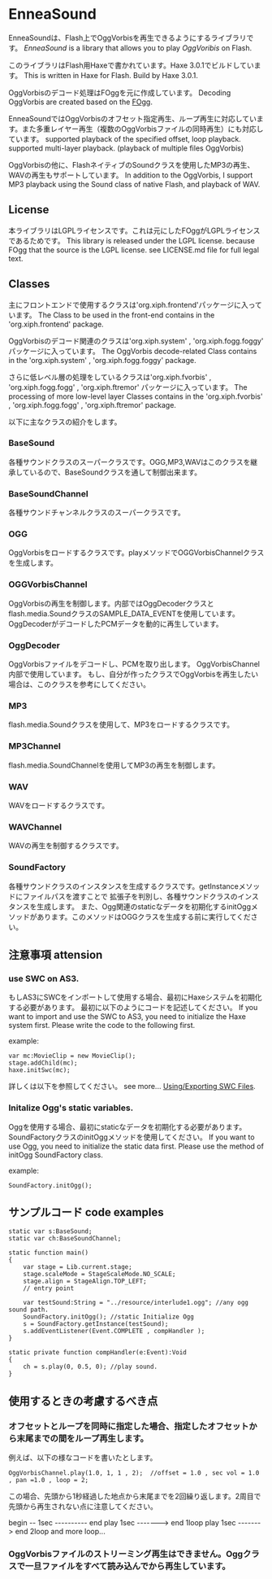 
# EnneaSound

EnneaSoundは、Flash上でOggVorbisを再生できるようにするライブラリです。
*EnneaSound* is a library that allows you to play *OggVoribis* on Flash.

このライブラリはFlash用Haxeで書かれています。Haxe 3.0.1でビルドしています。
This is written in Haxe for Flash. Build by Haxe 3.0.1.

OggVorbisのデコード処理はFOggを元に作成しています。
Decoding OggVorbis are created based on the [FOgg](https://launchpad.net/fogg).

EnneaSoundではOggVorbisのオフセット指定再生、ループ再生に対応しています。また多重レイヤー再生（複数のOggVorbisファイルの同時再生）にも対応しています。
supported playback of the specified offset, loop playback.
supported multi-layer playback.  (playback of multiple files OggVorbis)

OggVorbisの他に、FlashネイティブのSoundクラスを使用したMP3の再生、WAVの再生もサポートしています。
In addition to the OggVorbis, I support MP3 playback using the Sound class of native Flash, and playback of WAV.

## License

本ライブラリはLGPLライセンスです。これは元にしたFOggがLGPLライセンスであるためです。
This library is released under the LGPL license. because FOgg that the source is the LGPL license. 
see LICENSE.md file for full legal text.


## Classes

主にフロントエンドで使用するクラスは'org.xiph.frontend'パッケージに入っています。
The Class to be used in the front-end contains in the 'org.xiph.frontend' package.

OggVorbisのデコード関連のクラスは'org.xiph.system' , 'org.xiph.fogg.foggy' パッケージに入っています。
The OggVorbis decode-related Class contains in the 'org.xiph.system' , 'org.xiph.fogg.foggy' package.

さらに低レベル層の処理をしているクラスは'org.xiph.fvorbis' , 'org.xiph.fogg.fogg' , 'org.xiph.ftremor' パッケージに入っています。
The processing of more low-level layer Classes contains in the 'org.xiph.fvorbis' , 'org.xiph.fogg.fogg' , 'org.xiph.ftremor' package.

以下に主なクラスの紹介をします。

### BaseSound
各種サウンドクラスのスーパークラスです。OGG,MP3,WAVはこのクラスを継承しているので、BaseSoundクラスを通して制御出来ます。

### BaseSoundChannel
各種サウンドチャンネルクラスのスーパークラスです。

### OGG
OggVorbisをロードするクラスです。playメソッドでOGGVorbisChannelクラスを生成します。

### OGGVorbisChannel
OggVorbisの再生を制御します。内部ではOggDecoderクラスとflash.media.SoundクラスのSAMPLE_DATA_EVENTを使用しています。
OggDecoderがデコードしたPCMデータを動的に再生しています。

### OggDecoder
OggVorbisファイルをデコードし、PCMを取り出します。
OggVorbisChannel内部で使用しています。
もし、自分が作ったクラスでOggVorbisを再生したい場合は、このクラスを参考にしてください。

### MP3
flash.media.Soundクラスを使用して、MP3をロードするクラスです。

### MP3Channel
flash.media.SoundChannelを使用してMP3の再生を制御します。

### WAV
WAVをロードするクラスです。

### WAVChannel
WAVの再生を制御するクラスです。

### SoundFactory
各種サウンドクラスのインスタンスを生成するクラスです。getInstanceメソッドにファイルパスを渡すことで
拡張子を判別し、各種サウンドクラスのインスタンスを生成します。
また、Ogg関連のstaticなデータを初期化するinitOggメソッドがあります。このメソッドはOGGクラスを生成する前に実行してください。


## 注意事項 attension
### use SWC on AS3.
もしAS3にSWCをインポートして使用する場合、最初にHaxeシステムを初期化する必要があります。
最初に以下のようにコードを記述してください。
If you want to import and use the SWC to AS3, you need to initialize the Haxe system first.
Please write the code to the following first.

example:

	var mc:MovieClip = new MovieClip();
	stage.addChild(mc);
	haxe.initSwc(mc);

詳しくは以下を参照してください。
see more...
[Using/Exporting SWC Files](http://haxe.org/manual/swc).

### Initalize Ogg's static variables.
Oggを使用する場合、最初にstaticなデータを初期化する必要があります。SoundFactoryクラスのinitOggメソッドを使用してください。
If you want to use Ogg, you need to initialize the static data first. Please use the method of initOgg SoundFactory class.

example:

	SoundFactory.initOgg();


## サンプルコード code examples

	static var s:BaseSound;
	static var ch:BaseSoundChannel;
	
	static function main() 
	{
		var stage = Lib.current.stage;
		stage.scaleMode = StageScaleMode.NO_SCALE;
		stage.align = StageAlign.TOP_LEFT;
		// entry point

		var testSound:String = "../resource/interlude1.ogg"; //any ogg sound path.
		SoundFactory.initOgg(); //static Initialize Ogg
		s = SoundFactory.getInstance(testSound);
    	s.addEventListener(Event.COMPLETE , compHandler );
	}
	
	static private function compHandler(e:Event):Void 
	{
		ch = s.play(0, 0.5, 0); //play sound.
	}

## 使用するときの考慮するべき点
### オフセットとループを同時に指定した場合、指定したオフセットから末尾までの間をループ再生します。
例えば、以下の様なコードを書いたとします。

	OggVorbisChannel.play(1.0, 1, 1 , 2);  //offset = 1.0 , sec vol = 1.0 , pan =1.0 , loop = 2;

この場合、先頭から1秒経過した地点から末尾までを2回繰り返します。2周目で先頭から再生されない点に注意してください。

begin -- 1sec ---------- end
    play 1sec -------> end     1loop
    play 1sec -------> end     2loop
                 and more loop...

### OggVorbisファイルのストリーミング再生はできません。Oggクラスで一旦ファイルをすべて読み込んでから再生しています。
